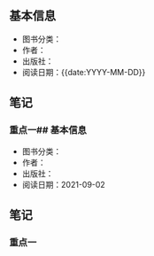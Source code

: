 ## 基本信息
- 图书分类：
- 作者：
- 出版社：
- 阅读日期：{{date:YYYY-MM-DD}}


## 笔记


### 重点一## 基本信息
- 图书分类：
- 作者：
- 出版社：
- 阅读日期：2021-09-02


## 笔记


### 重点一
